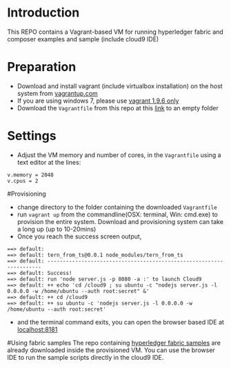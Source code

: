 # Introduction
This REPO contains a Vagrant-based VM for running hyperledger fabric and composer examples and sample (include cloud9 IDE)

# Preparation
- Download and install vagrant (include virtualbox installation) on the host system from [vagrantup.com](https://www.vagrantup.com/downloads.html)
- If you are using windows 7, please use [vagrant 1.9.6 only](https://releases.hashicorp.com/vagrant/1.9.6/)
- Download the `Vagrantfile` from this repo at this [link](https://raw.githubusercontent.com/suenchunhui/fabric-tutorial-vagrant/master/Vagrantfile) to an empty folder

# Settings
- Adjust the VM memory and number of cores, in the `Vagrantfile` using a text editor at the lines:
```
v.memory = 2048
v.cpus = 2
```

#Provisioning
- change directory to the folder containing the downloaded `Vagrantfile`
- run `vagrant up` from the commandline(OSX: terminal, Win: cmd.exe) to provision the entire system. Download and provisioning system can take a long up (up to 10-20mins)
- Once you reach the success screen output, 
```
==> default:
==> default: tern_from_ts@0.0.1 node_modules/tern_from_ts
==> default: --------------------------------------------------------------------
==> default: Success!
==> default: run 'node server.js -p 8080 -a :' to launch Cloud9
==> default: ++ echo 'cd /cloud9 ; su ubuntu -c "nodejs server.js -l 0.0.0.0 -w /home/ubuntu --auth root:secret" &'
==> default: ++ cd /cloud9
==> default: ++ su ubuntu -c 'nodejs server.js -l 0.0.0.0 -w /home/ubuntu --auth root:secret'
```
- and the terminal command exits, you can open the browser based IDE at [localhost:8181](http://localhost:8181)

#Using fabric samples
The repo containing [hyperledger fabric samples](https://github.com/hyperledger/fabric-samples) are already downloaded inside the provisioned VM. You can use the browser IDE to run the sample scripts directly in the cloud9 IDE.